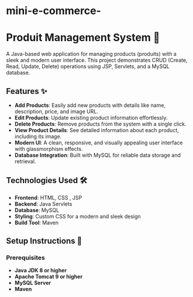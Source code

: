 # mini-e-commerce-

# Produit Management System 🛒

A Java-based web application for managing products (produits) with a sleek and modern user interface. This project demonstrates CRUD (Create, Read, Update, Delete) operations using JSP, Servlets, and a MySQL database.

## Features ✨
- **Add Products**: Easily add new products with details like name, description, price, and image URL.
- **Edit Products**: Update existing product information effortlessly.
- **Delete Products**: Remove products from the system with a single click.
- **View Product Details**: See detailed information about each product, including its image.
- **Modern UI**: A clean, responsive, and visually appealing user interface with glassmorphism effects.
- **Database Integration**: Built with MySQL for reliable data storage and retrieval.

## Technologies Used 🛠️
- **Frontend**: HTML, CSS , JSP
- **Backend**: Java Servlets
- **Database**: MySQL
- **Styling**: Custom CSS for a modern and sleek design
- **Build Tool**: Maven 


## Setup Instructions 🚀

### Prerequisites
- **Java JDK 8 or higher**
- **Apache Tomcat 9 or higher**
- **MySQL Server**
- **Maven** 


